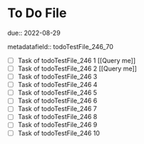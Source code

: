 # To Do File

due:: 2022-08-29

metadatafield:: todoTestFile_246_70

- [ ] Task of todoTestFile_246 1 [[Query me]]
- [ ] Task of todoTestFile_246 2 [[Query me]]
- [ ] Task of todoTestFile_246 3
- [ ] Task of todoTestFile_246 4
- [ ] Task of todoTestFile_246 5
- [ ] Task of todoTestFile_246 6
- [ ] Task of todoTestFile_246 7
- [ ] Task of todoTestFile_246 8
- [ ] Task of todoTestFile_246 9
- [ ] Task of todoTestFile_246 10